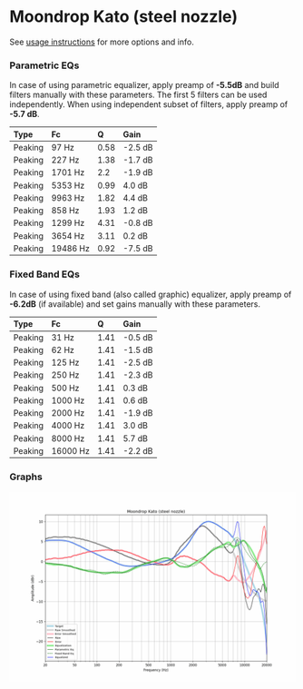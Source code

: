 # Moondrop Kato (steel nozzle)
See [usage instructions](https://github.com/jaakkopasanen/AutoEq#usage) for more options and info.

### Parametric EQs
In case of using parametric equalizer, apply preamp of **-5.5dB** and build filters manually
with these parameters. The first 5 filters can be used independently.
When using independent subset of filters, apply preamp of **-5.7 dB**.

| Type    | Fc       |    Q | Gain    |
|:--------|:---------|:-----|:--------|
| Peaking | 97 Hz    | 0.58 | -2.5 dB |
| Peaking | 227 Hz   | 1.38 | -1.7 dB |
| Peaking | 1701 Hz  | 2.2  | -1.9 dB |
| Peaking | 5353 Hz  | 0.99 | 4.0 dB  |
| Peaking | 9963 Hz  | 1.82 | 4.4 dB  |
| Peaking | 858 Hz   | 1.93 | 1.2 dB  |
| Peaking | 1299 Hz  | 4.31 | -0.8 dB |
| Peaking | 3654 Hz  | 3.11 | 0.2 dB  |
| Peaking | 19486 Hz | 0.92 | -7.5 dB |

### Fixed Band EQs
In case of using fixed band (also called graphic) equalizer, apply preamp of **-6.2dB**
(if available) and set gains manually with these parameters.

| Type    | Fc       |    Q | Gain    |
|:--------|:---------|:-----|:--------|
| Peaking | 31 Hz    | 1.41 | -0.5 dB |
| Peaking | 62 Hz    | 1.41 | -1.5 dB |
| Peaking | 125 Hz   | 1.41 | -2.5 dB |
| Peaking | 250 Hz   | 1.41 | -2.3 dB |
| Peaking | 500 Hz   | 1.41 | 0.3 dB  |
| Peaking | 1000 Hz  | 1.41 | 0.6 dB  |
| Peaking | 2000 Hz  | 1.41 | -1.9 dB |
| Peaking | 4000 Hz  | 1.41 | 3.0 dB  |
| Peaking | 8000 Hz  | 1.41 | 5.7 dB  |
| Peaking | 16000 Hz | 1.41 | -2.2 dB |

### Graphs
![](./Moondrop%20Kato%20(steel%20nozzle).png)